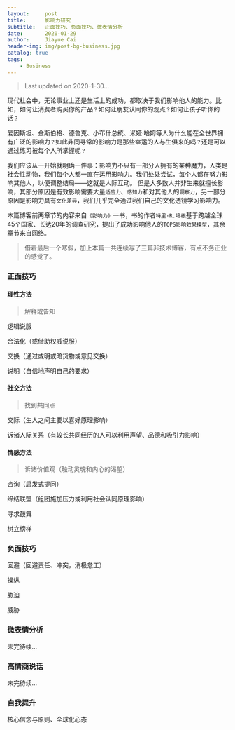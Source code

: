 ```yaml
---
layout:     post
title:      影响力研究
subtitle:   正面技巧、负面技巧、微表情分析
date:       2020-01-29
author:     Jiayue Cai
header-img: img/post-bg-business.jpg
catalog: true
tags:
    - Business
---
```


> Last updated on 2020-1-30... 

现代社会中，无论事业上还是生活上的成功，都取决于我们影响他人的能力。比如，如何让消费者购买你的产品`？`如何让朋友认同你的观点`？`如何让孩子听你的话`？`

爱因斯坦、金斯伯格、德鲁克、小布什总统、米娅·哈姆等人为什么能在全世界拥有广泛的影响力`？`如此非同寻常的影响力是那些幸运的人与生俱来的吗`？`还是可以通过练习被每个人所掌握呢`？`

我们应该从一开始就明确一件事：影响力不只有一部分人拥有的某种魔力，人类是社会性动物，我们每个人都一直在运用影响力。我们处处尝试，每个人都在努力影响其他人，以便调整结局——这就是人际互动。
但是大多数人并非生来就擅长影响，其部分原因是有效影响需要大量`适应力`、`感知力`和对其他人的`洞察力`，另一部分原因是影响力具有`文化差异`，我们几乎完全通过我们自己的文化透镜学习影响力。

本篇博客前两章节的内容来自`《影响力》`一书，书的作者`特里·R.培根`基于跨越全球45个国家、长达20年的调查研究，提出了成功影响他人的`TOPS影响效果模型`，其余章节来自网络。

> 借着最后一个寒假，加上本篇一共连续写了三篇非技术博客，有点不务正业的感觉了。

### 正面技巧


#### 理性方法

> 解释或告知

逻辑说服

合法化（或借助权威说服）

交换（通过或明或暗货物或意见交换）

说明（自信地声明自己的要求）

#### 社交方法

> 找到共同点

交际（生人之间主要以喜好原理影响）

诉诸人际关系（有较长共同经历的人可以利用声望、品德和吸引力影响）

#### 情感方法

> 诉诸价值观（触动灵魂和内心的渴望）

咨询（启发式提问）

缔结联盟（组团施加压力或利用社会认同原理影响）

寻求鼓舞

树立榜样

### 负面技巧

回避（回避责任、冲突，消极怠工）

操纵

胁迫

威胁

### 微表情分析

未完待续...

### 高情商说话

未完待续...

### 自我提升

核心信念与原则、全球化心态

